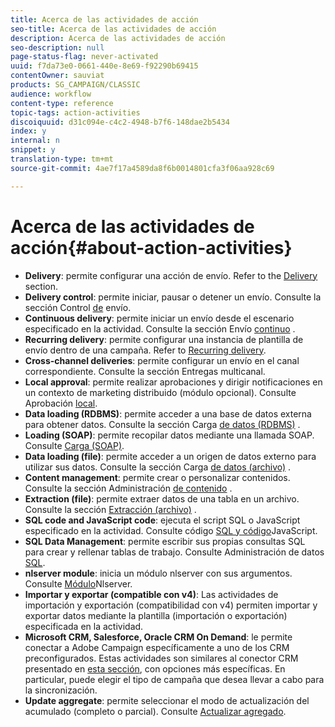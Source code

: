 ```yaml
---
title: Acerca de las actividades de acción
seo-title: Acerca de las actividades de acción
description: Acerca de las actividades de acción
seo-description: null
page-status-flag: never-activated
uuid: f7da73e0-0661-440e-8e69-f92290b69415
contentOwner: sauviat
products: SG_CAMPAIGN/CLASSIC
audience: workflow
content-type: reference
topic-tags: action-activities
discoiquuid: d31c094e-c4c2-4948-b7f6-148dae2b5434
index: y
internal: n
snippet: y
translation-type: tm+mt
source-git-commit: 4ae7f17a4589da8f6b0014801cfa3f06aa928c69

---
```



# Acerca de las actividades de acción{#about-action-activities}

* **Delivery**: permite configurar una acción de envío. Refer to the [Delivery](../../workflow/using/delivery.md) section.
* **Delivery control**: permite iniciar, pausar o detener un envío. Consulte la sección Control [de](../../workflow/using/delivery-control.md) envío.
* **Continuous delivery**: permite iniciar un envío desde el escenario especificado en la actividad. Consulte la sección Envío [continuo](../../workflow/using/continuous-delivery.md) .
* **Recurring delivery**: permite configurar una instancia de plantilla de envío dentro de una campaña. Refer to [Recurring delivery](../../workflow/using/recurring-delivery.md).
* **Cross-channel deliveries**: permite configurar un envío en el canal correspondiente. Consulte la sección Entregas [](../../workflow/using/cross-channel-deliveries.md) multicanal.
* **Local approval**: permite realizar aprobaciones y dirigir notificaciones en un contexto de marketing distribuido (módulo opcional). Consulte Aprobación [local](../../workflow/using/local-approval.md).
* **Data loading (RDBMS)**: permite acceder a una base de datos externa para obtener datos. Consulte la sección Carga [de datos (RDBMS)](../../workflow/using/data-loading--rdbms-.md) .
* **Loading (SOAP)**: permite recopilar datos mediante una llamada SOAP. Consulte [Carga (SOAP)](../../workflow/using/loading--soap-.md).
* **Data loading (file)**: permite acceder a un origen de datos externo para utilizar sus datos. Consulte la sección Carga [de datos (archivo)](../../workflow/using/data-loading--file-.md) .
* **Content management**: permite crear o personalizar contenidos. Consulte la sección Administración [de contenido](../../workflow/using/content-management.md) .
* **Extraction (file)**: permite extraer datos de una tabla en un archivo. Consulte la sección [Extracción (archivo)](../../workflow/using/extraction--file-.md) .
* **SQL code and JavaScript code**: ejecuta el script SQL o JavaScript especificado en la actividad. Consulte código [SQL y código](../../workflow/using/sql-code-and-javascript-code.md)JavaScript.
* **SQL Data Management**: permite escribir sus propias consultas SQL para crear y rellenar tablas de trabajo. Consulte Administración de datos [SQL](../../workflow/using/sql-data-management.md).
* **nlserver module**: inicia un módulo nlserver con sus argumentos. Consulte [Módulo](../../workflow/using/nlserver-module.md)Nlserver.
* **Importar y exportar (compatible con v4)**: Las actividades de importación y exportación (compatibilidad con v4) permiten importar y exportar datos mediante la plantilla (importación o exportación) especificada en la actividad.
* **Microsoft CRM, Salesforce, Oracle CRM On Demand**: le permite conectar a Adobe Campaign específicamente a uno de los CRM preconfigurados. Estas actividades son similares al conector CRM presentado en [esta sección](../../workflow/using/crm-connector.md), con opciones más específicas. En particular, puede elegir el tipo de campaña que desea llevar a cabo para la sincronización.
* **Update aggregate**: permite seleccionar el modo de actualización del acumulado (completo o parcial). Consulte [Actualizar agregado](../../workflow/using/update-aggregate.md).
